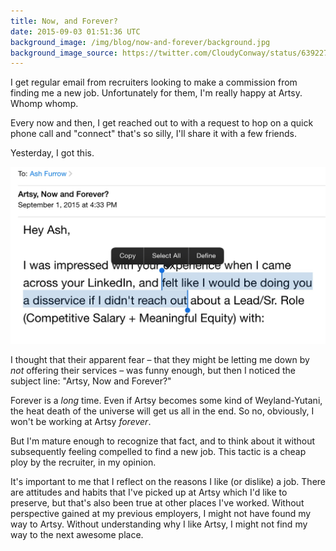 ```yaml
---
title: Now, and Forever?
date: 2015-09-03 01:51:36 UTC
background_image: /img/blog/now-and-forever/background.jpg
background_image_source: https://twitter.com/CloudyConway/status/639227005922361344
---
```


I get regular email from recruiters looking to make a commission from finding me a new job. Unfortunately for them, I'm really happy at Artsy. Whomp whomp.

Every now and then, I get reached out to with a request to hop on a quick phone call and "connect" that's so silly, I'll share it with a few friends.

Yesterday, I got this.

<!-- more -->

![A disservive was committed here, most definitely.](/img/blog/now-and-forever/email.jpg)

I thought that their apparent fear – that they might be letting me down by _not_ offering their services – was funny enough, but then I noticed the subject line: "Artsy, Now and Forever?"


Forever is a _long_ time. Even if Artsy becomes some kind of Weyland-Yutani, the heat death of the universe will get us all in the end. So no, obviously, I won't be working at Artsy _forever_.

But I'm mature enough to recognize that fact, and to think about it without subsequently feeling compelled to find a new job. This tactic is a cheap ploy by the recruiter, in my opinion.

It's important to me that I reflect on the reasons I like (or dislike) a job. There are attitudes and habits that I've picked up at Artsy which I'd like to preserve, but that's also been true at other places I've worked. Without perspective gained at my previous employers, I might not have found my way to Artsy. Without understanding why I like Artsy, I might not find my way to the next awesome place.
